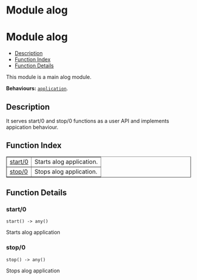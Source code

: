 Module alog
===========


<h1>Module alog</h1>

* [Description](#description)
* [Function Index](#index)
* [Function Details](#functions)


This module is a main alog module.



__Behaviours:__ [`application`](application.md).

<h2><a name="description">Description</a></h2>

It serves start/0 and
stop/0 functions as a user API and implements appication behaviour.

<h2><a name="index">Function Index</a></h2>



<table width="100%" border="1" cellspacing="0" cellpadding="2" summary="function index"><tr><td valign="top"><a href="#start-0">start/0</a></td><td>Starts alog application.</td></tr><tr><td valign="top"><a href="#stop-0">stop/0</a></td><td>Stops alog application.</td></tr></table>




<h2><a name="functions">Function Details</a></h2>


<a name="start-0"></a>

<h3>start/0</h3>





`start() -> any()`



Starts alog application<a name="stop-0"></a>

<h3>stop/0</h3>





`stop() -> any()`



Stops alog application